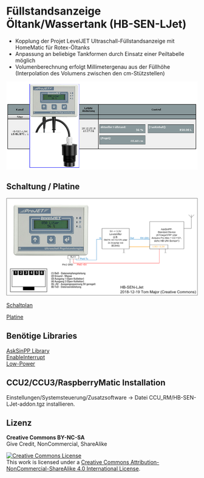 
# Füllstandsanzeige Öltank/Wassertank (HB-SEN-LJet)

- Kopplung der Projet LevelJET Ultraschall-Füllstandsanzeige mit HomeMatic für Rotex-Öltanks
- Anpassung an beliebige Tankformen durch Einsatz einer Peiltabelle möglich
- Volumenberechnung erfolgt Millimetergenau aus der Füllhöhe (Interpolation des Volumens zwischen den cm-Stützstellen)

![pic](Images/LevelJet_WebUI.jpg)


## Schaltung / Platine

![pic](Images/Blockschaltbild_HB-SEN-LJet.png)

[Schaltplan](https://github.com/TomMajor/SmartHome/tree/master/PCB/03_HB-SEN-LJet/Files/HB-SEN-LJet.pdf)

[Platine](https://github.com/TomMajor/SmartHome/tree/master/PCB/03_HB-SEN-LJet)


## Benötige Libraries

[AskSinPP Library](https://github.com/pa-pa/AskSinPP)</br>
[EnableInterrupt](https://github.com/GreyGnome/EnableInterrupt)</br>
[Low-Power](https://github.com/rocketscream/Low-Power)


## CCU2/CCU3/RaspberryMatic Installation

Einstellungen/Systemsteuerung/Zusatzsoftware -> Datei CCU_RM/HB-SEN-LJet-addon.tgz installieren.


## Lizenz

**Creative Commons BY-NC-SA**<br>
Give Credit, NonCommercial, ShareAlike

<a rel="license" href="http://creativecommons.org/licenses/by-nc-sa/4.0/"><img alt="Creative Commons License" style="border-width:0" src="https://i.creativecommons.org/l/by-nc-sa/4.0/88x31.png" /></a><br />This work is licensed under a <a rel="license" href="http://creativecommons.org/licenses/by-nc-sa/4.0/">Creative Commons Attribution-NonCommercial-ShareAlike 4.0 International License</a>.
